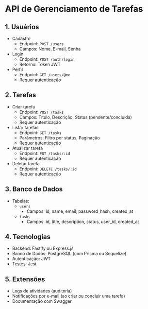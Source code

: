 # API de Gerenciamento de Tarefas

## 1. Usuários
- Cadastro
  - Endpoint: `POST /users`
  - Campos: Nome, E-mail, Senha
- Login
  - Endpoint: `POST /auth/login`
  - Retorno: Token JWT
- Perfil
  - Endpoint: `GET /users/@me`
  - Requer autenticação

## 2. Tarefas
- Criar tarefa
  - Endpoint: `POST /tasks`
  - Campos: Título, Descrição, Status (pendente/concluída)
  - Requer autenticação
- Listar tarefas
  - Endpoint: `GET /tasks`
  - Parâmetros: Filtro por status, Paginação
  - Requer autenticação
- Atualizar tarefa
  - Endpoint: `PUT /tasks/:id`
  - Requer autenticação
- Deletar tarefa
  - Endpoint: `DELETE /tasks/:id`
  - Requer autenticação

## 3. Banco de Dados
- Tabelas:
  - `users`
    - Campos: id, name, email, password_hash, created_at
  - `tasks`
    - Campos: id, title, description, status, user_id, created_at

## 4. Tecnologias
- Backend: Fastify ou Express.js
- Banco de Dados: PostgreSQL (com Prisma ou Sequelize)
- Autenticação: JWT
- Testes: Jest

## 5. Extensões
- Logs de atividades (auditoria)
- Notificações por e-mail (ao criar ou concluir uma tarefa)
- Documentação com Swagger
